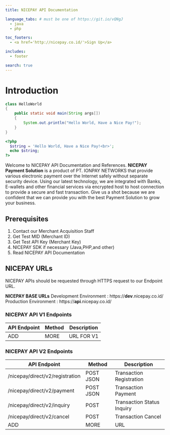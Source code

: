 ```yaml
---
title: NICEPAY API Documentation

language_tabs: # must be one of https://git.io/vQNgJ
  - java
  - php

toc_footers:
  - <a href='http://nicepay.co.id/'>Sign Up</a>

includes:
  - footer

search: true
---
```

# Introduction
```java
class HelloWorld 
{ 
    public static void main(String args[]) 
    { 
        System.out.println("Hello World, Have a Nice Pay!"); 
    } 
} 
```
```php
<?php
  $string = 'Hello World, Have a Nice Pay!<br>';
  echo $string;
?>
```
Welcome to NICEPAY API Documentation and References.
**NICEPAY Payment Solution** is a product of PT. IONPAY NETWORKS that provide various electronic payment over the Internet safely without separate security device. 
Using our latest technology, we are integrated with Banks, E-wallets and other financial services via encrypted host to host connection to provide a secure and fast transaction. 
Give us a shot because we are confident that we can provide you with the best Payment Solution to grow your business.

## Prerequisites
<ol type="1">
  <li>Contact our Merchant Acquisition Staff
  <li>Get Test MID (Merchant ID)
  <li>Get Test API Key (Merchant Key)
  <li>NICEPAY SDK if necessary (Java,PHP,and other)
  <li>Read NICEPAY API Documentation
</ol>

## NICEPAY URLs
NICEPAY APIs should be requested through HTTPS request to our Endpoint URL.

**NICEPAY BASE URLs**
Development Environment : https://**dev**.nicepay.co.id/<br>
Production Environment : https://**api**.nicepay.co.id/

### NICEPAY API V1 Endpoints
API Endpoint | Method | Description
------------ | ------------| ------------------------
ADD | MORE | URL FOR V1

### NICEPAY API V2 Endpoints
API Endpoint | Method | Description
------------ | ------------| ------------------------
/nicepay/direct/v2/registration | POST JSON | Transaction Registration
/nicepay/direct/v2/payment | POST JSON | Transaction Payment
/nicepay/direct/v2/inquiry | POST | Transaction Status Inquiry
/nicepay/direct/v2/cancel | POST | Transaction Cancel
ADD | MORE | URL
